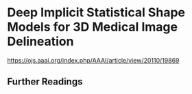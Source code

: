 # Deep Implicit Statistical Shape Models for 3D Medical Image Delineation

https://ojs.aaai.org/index.php/AAAI/article/view/20110/19869

## Further Readings



